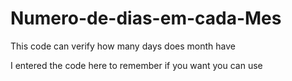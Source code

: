 # Numero-de-dias-em-cada-Mes

This code can verify how many days does month have

I entered the code here to remember if you want you can use
